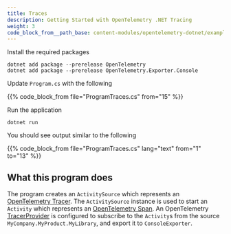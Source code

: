 ```yaml
---
title: Traces
description: Getting Started with OpenTelemetry .NET Tracing
weight: 3
code_block_from__path_base: content-modules/opentelemetry-dotnet/examples/
---
```


Install the required packages

```console
dotnet add package --prerelease OpenTelemetry
dotnet add package --prerelease OpenTelemetry.Exporter.Console
```

Update `Program.cs` with the following

{{% code_block_from file="ProgramTraces.cs" from="15" %}}

Run the application

```console
dotnet run
```

You should see output similar to the following

{{% code_block_from file="ProgramTraces.cs" lang="text" from="1" to="13" %}}


## What this program does

The program creates an `ActivitySource` which represents an
[OpenTelemetry Tracer][1]. The `ActivitySource` instance is used to start an
`Activity` which represents an [OpenTelemetry Span][2]. An OpenTelemetry
[TracerProvider][3] is configured to subscribe to the `Activity`s from the
source `MyCompany.MyProduct.MyLibrary`, and export it to `ConsoleExporter`.


[1]: <https://github.com/open-telemetry/opentelemetry-specification/blob/main/specification/trace/api.md#tracer>
[2]: <https://github.com/open-telemetry/opentelemetry-specification/blob/main/specification/trace/api.md#span>
[3]: <https://github.com/open-telemetry/opentelemetry-specification/blob/main/specification/trace/api.md#tracerprovider>
